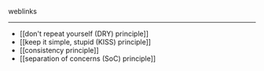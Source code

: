 weblinks 
___
- [[don't repeat yourself (DRY) principle]]
- [[keep it simple, stupid (KISS) principle]]
- [[consistency principle]]
- [[separation of concerns (SoC) principle]]